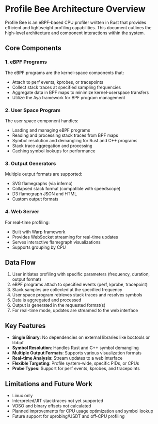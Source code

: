 # Profile Bee Architecture Overview

Profile Bee is an eBPF-based CPU profiler written in Rust that provides efficient and lightweight profiling capabilities. This document outlines the high-level architecture and component interactions within the system.

## Core Components

### 1. eBPF Programs
The eBPF programs are the kernel-space components that:
- Attach to perf events, kprobes, or tracepoints
- Collect stack traces at specified sampling frequencies
- Aggregate data in BPF maps to minimize kernel-userspace transfers
- Utilize the Aya framework for BPF program management

### 2. User Space Program
The user space component handles:
- Loading and managing eBPF programs
- Reading and processing stack traces from BPF maps
- Symbol resolution and demangling for Rust and C++ programs
- Stack trace aggregation and processing
- Caching symbol lookups for performance

### 3. Output Generators
Multiple output formats are supported:
- SVG flamegraphs (via inferno)
- Collapsed stack format (compatible with speedscope)
- D3 flamegraph JSON and HTML
- Custom output formats

### 4. Web Server
For real-time profiling:
- Built with Warp framework
- Provides WebSocket streaming for real-time updates
- Serves interactive flamegraph visualizations
- Supports grouping by CPU

## Data Flow

1. User initiates profiling with specific parameters (frequency, duration, output format)
2. eBPF programs attach to specified events (perf, kprobe, tracepoint)
3. Stack samples are collected at the specified frequency
4. User space program retrieves stack traces and resolves symbols
5. Data is aggregated and processed
6. Output is generated in the requested format(s)
7. For real-time mode, updates are streamed to the web interface

## Key Features

- **Single Binary**: No dependencies on external libraries like bcctools or libbpf
- **Symbol Resolution**: Handles Rust and C++ symbol demangling
- **Multiple Output Formats**: Supports various visualization formats
- **Real-time Analysis**: Stream updates to a web interface
- **Flexible Targeting**: Profile system-wide, specific PIDs, or CPUs
- **Probe Types**: Support for perf events, kprobes, and tracepoints

## Limitations and Future Work

- Linux only
- Interpreted/JIT stacktraces not yet supported
- VDSO and binary offsets not calculated
- Planned improvements for CPU usage optimization and symbol lookup
- Future support for uprobing/USDT and off-CPU profiling
